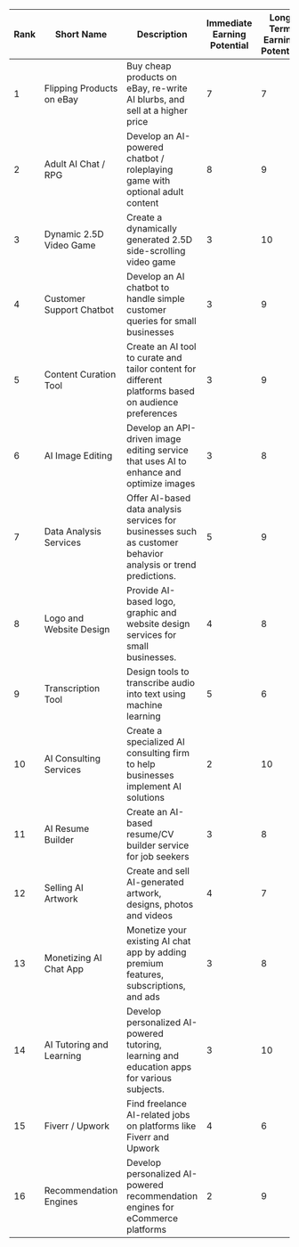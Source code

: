 | Rank | Short Name               | Description                                                                                     | Immediate Earning Potential | Long Term Earning Potential | Difficulty / Size | Overall Score |
|------|--------------------------|-------------------------------------------------------------------------------------------------|-----------------------------|-----------------------------|-------------------|-----------------|
| 1    | Flipping Products on eBay | Buy cheap products on eBay, re-write AI blurbs, and sell at a higher price                      | 7                           | 7                           | 5                 | 19            |
| 2    | Adult AI Chat / RPG      | Develop an AI-powered chatbot / roleplaying game with optional adult content                    | 8                           | 9                           | 6                 | 18            |
| 3   | Dynamic 2.5D Video Game  | Create a dynamically generated 2.5D side-scrolling video game                                   | 3                           | 10                          | 8                 | 16            |
| 4    | Customer Support Chatbot  | Develop an AI chatbot to handle simple customer queries for small businesses                     | 3                           | 9                           | 7                 | 15           |
| 5    | Content Curation Tool    | Create an AI tool to curate and tailor content for different platforms based on audience preferences | 3                           | 9                           | 7                 | 15            |
| 6    | AI Image Editing         | Develop an API-driven image editing service that uses AI to enhance and optimize images          | 3                           | 8                           | 6                 | 15            |
| 7   | Data Analysis Services   | Offer AI-based data analysis services for businesses such as customer behavior analysis or trend predictions.  | 5                          | 9                          |7                 | 16            |
| 8    | Logo and Website Design  | Provide AI-based logo, graphic and website design services for small businesses.                  | 4                          | 8                          |6                 | 15            |
| 9    | Transcription Tool       | Design tools to transcribe audio into text using machine learning                                | 5                           | 6                           | 5                 | 16            |
| 10   | AI Consulting Services   | Create a specialized AI consulting firm to help businesses implement AI solutions               | 2                           | 10                          | 8                 | 14            |
| 11  | AI Resume Builder       | Create an AI-based resume/CV builder service for job seekers                                    | 3                           | 8                            | 6                 | 15            |
| 12   | Selling AI Artwork       | Create and sell AI-generated artwork, designs, photos and videos                                 | 4                           | 7                           | 5                 | 16            |
| 13   | Monetizing AI Chat App  | Monetize your existing AI chat app by adding premium features, subscriptions, and ads            | 3                           | 8                           | 6                 | 15            |
| 14   | AI Tutoring and Learning | Develop personalized AI-powered tutoring, learning and education apps for various subjects.      | 3                           | 10                          | 8                 | 14            |
| 15   | Fiverr / Upwork          | Find freelance AI-related jobs on platforms like Fiverr and Upwork                               | 4                           | 6                           | 4                 | 14            |
| 16   | Recommendation Engines   | Develop personalized AI-powered recommendation engines for eCommerce platforms                  | 2                           | 9                           | 7                 | 15            |
